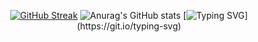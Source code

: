 <div align="center">



[![GitHub Streak](https://streak-stats.demolab.com?user=mohammad-ebadi)](https://git.io/streak-stats)
![Anurag's GitHub stats](https://github-readme-stats.vercel.app/api?username=mohammad-ebadi_icons=true&theme=dark)
[![Typing SVG](https://readme-typing-svg.demolab.com?font=Fira+Code&weight=500&duration=2000&pause=1000&center=true&multiline=true&repeat=false&width=435&height=30&lines=A+Computer+Sience+Student!)](https://git.io/typing-svg)



</div>
